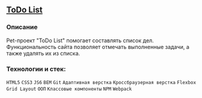 ## [ToDo List](https://parfion.github.io/todo-list/)

### Описание
Pet-проект "ToDo List" помогает составлять список дел.
Функциональность сайта позволяет отмечать выполненные задачи, а также удалять их из списка. 

### Технологии и стек:
`HTML5` `CSS3` `JS6` `BEM` `Git` `Адаптивная верстка` `Кроссбраузерная верстка` `Flexbox` `Grid Layout` `ООП` `Классовые компоненты` `NPM` `Webpack`

